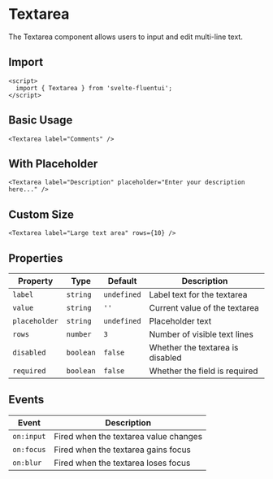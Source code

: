 # Textarea

The Textarea component allows users to input and edit multi-line text.

## Import

```svelte
<script>
  import { Textarea } from 'svelte-fluentui';
</script>
```

## Basic Usage

```svelte
<Textarea label="Comments" />
```

## With Placeholder

```svelte
<Textarea label="Description" placeholder="Enter your description here..." />
```

## Custom Size

```svelte
<Textarea label="Large text area" rows={10} />
```

## Properties

| Property | Type | Default | Description |
|----------|------|---------|-------------|
| `label` | `string` | `undefined` | Label text for the textarea |
| `value` | `string` | `''` | Current value of the textarea |
| `placeholder` | `string` | `undefined` | Placeholder text |
| `rows` | `number` | `3` | Number of visible text lines |
| `disabled` | `boolean` | `false` | Whether the textarea is disabled |
| `required` | `boolean` | `false` | Whether the field is required |

## Events

| Event | Description |
|-------|-------------|
| `on:input` | Fired when the textarea value changes |
| `on:focus` | Fired when the textarea gains focus |
| `on:blur` | Fired when the textarea loses focus |